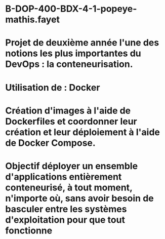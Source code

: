 # B-DOP-400-BDX-4-1-popeye-mathis.fayet

# Projet de deuxième année l'une des notions les plus importantes du DevOps : la conteneurisation.
# Utilisation de : Docker
# Création d'images à l'aide de Dockerfiles et coordonner leur création et leur déploiement à l'aide de Docker Compose.
# Objectif déployer un ensemble d'applications entièrement conteneurisé, à tout moment, n'importe où, sans avoir besoin de basculer entre les systèmes d'exploitation pour que tout fonctionne